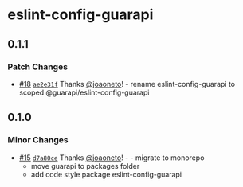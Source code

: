 # eslint-config-guarapi

## 0.1.1

### Patch Changes

- [#18](https://github.com/guarapi/guarapi/pull/18) [`ae2e31f`](https://github.com/guarapi/guarapi/commit/ae2e31fb7797264a80538ae6e22fd5123c64ab2f) Thanks [@joaoneto](https://github.com/joaoneto)! - rename eslint-config-guarapi to scoped @guarapi/eslint-config-guarapi

## 0.1.0

### Minor Changes

- [#15](https://github.com/guarapi/guarapi/pull/15) [`d7a80ce`](https://github.com/guarapi/guarapi/commit/d7a80ce888e975ef3bbeb1078a157f22d4acd69a) Thanks [@joaoneto](https://github.com/joaoneto)! - - migrate to monorepo
  - move guarapi to packages folder
  - add code style package eslint-config-guarapi
